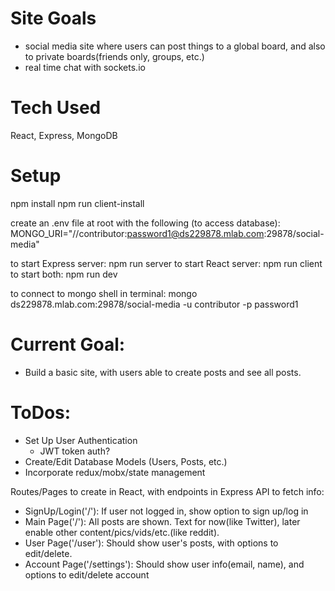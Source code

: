 # Site Goals
- social media site where users can post things to a global board, and also to private boards(friends only, groups, etc.)
- real time chat with sockets.io
# Tech Used
  React, Express, MongoDB
# Setup
npm install
npm run client-install

create an .env file at root with the following (to access database):
MONGO_URI="//contributor:password1@ds229878.mlab.com:29878/social-media"

to start Express server: npm run server
to start React server: npm run client  
to start both: npm run dev

to connect to mongo shell in terminal:
mongo ds229878.mlab.com:29878/social-media -u contributor -p password1
# Current Goal:
- Build a basic site, with users able to create posts and see all posts.

# ToDos:
- Set Up User Authentication
  - JWT token auth?
- Create/Edit Database Models (Users, Posts, etc.)  
- Incorporate redux/mobx/state management 

Routes/Pages to create in React, with endpoints in Express API to fetch info:
- SignUp/Login('/'): If user not logged in, show option to sign up/log in
- Main Page('/'): All posts are shown. Text for now(like Twitter), later enable other content/pics/vids/etc.(like reddit).
- User Page('/user'): Should show user's posts, with options to edit/delete.
- Account Page('/settings'): Should show user info(email, name), and options to edit/delete account
